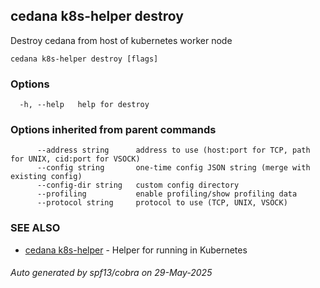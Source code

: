 ## cedana k8s-helper destroy

Destroy cedana from host of kubernetes worker node

```
cedana k8s-helper destroy [flags]
```

### Options

```
  -h, --help   help for destroy
```

### Options inherited from parent commands

```
      --address string      address to use (host:port for TCP, path for UNIX, cid:port for VSOCK)
      --config string       one-time config JSON string (merge with existing config)
      --config-dir string   custom config directory
      --profiling           enable profiling/show profiling data
      --protocol string     protocol to use (TCP, UNIX, VSOCK)
```

### SEE ALSO

* [cedana k8s-helper](cedana_k8s-helper.md)	 - Helper for running in Kubernetes

###### Auto generated by spf13/cobra on 29-May-2025
